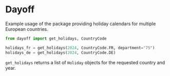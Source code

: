 # Dayoff

Example usage of the package providing holiday calendars for multiple European countries.

```python
from dayoff import get_holidays, CountryCode

holidays_fr = get_holidays(2024, CountryCode.FR, department="75")
holidays_de = get_holidays(2024, CountryCode.DE)
```

`get_holidays` returns a list of `Holiday` objects for the requested country and year.
